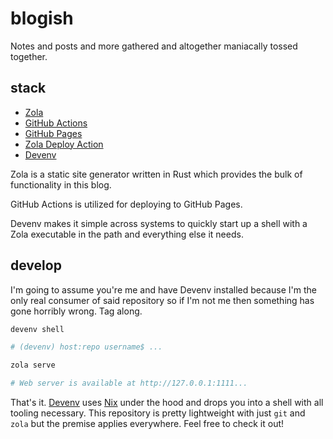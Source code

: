 # blogish

Notes and posts and more gathered and altogether maniacally tossed together.

## stack

- [Zola]
- [GitHub Actions]
- [GitHub Pages]
- [Zola Deploy Action]
- [Devenv]

Zola is a static site generator written in Rust which provides the bulk of functionality in this blog.

GitHub Actions is utilized for deploying to GitHub Pages.

Devenv makes it simple across systems to quickly start up a shell with a Zola executable in the path and everything else it needs.

## develop

I'm going to assume you're me and have Devenv installed because I'm the only real consumer of said repository so if I'm not me then something has gone horribly wrong. Tag along.

```bash
devenv shell

# (devenv) host:repo username$ ...

zola serve

# Web server is available at http://127.0.0.1:1111...
```

That's it. [Devenv] uses [Nix] under the hood and drops you into a shell with all tooling necessary. This repository is pretty lightweight with just `git` and `zola` but the premise applies everywhere. Feel free to check it out!

<!-- References: in no particular order but maybe ascending -->

[Devenv]: https://devenv.sh
[GitHub Actions]: https://github.com/features/actions
[GitHub Pages]: https://pages.github.com/
[Nix]: https://nixos.org
[Zola Deploy Action]: https://github.com/shalzz/zola-deploy-action
[Zola]: https://getzola.org